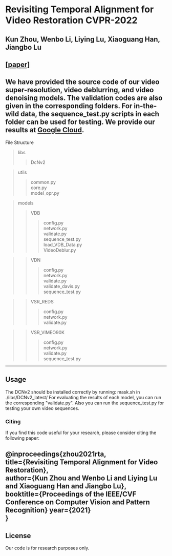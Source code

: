 # Revisiting Temporal Alignment for Video Restoration CVPR-2022
## Kun Zhou, Wenbo Li, Liying Lu, Xiaoguang Han, Jiangbo Lu
[\[paper\]](https://arxiv.org/pdf/2111.15288v2.pdf) <br>
---
We have provided the source code of our video super-resolution, video deblurring, and video denoising models. The validation codes are also given in the corresponding folders. For in-the-wild data, the sequence_test.py scripts in each folder can be used for testing. 
We provide our results at [Google Cloud](https://drive.google.com/drive/folders/1EMWTJhRXR6F3-6Mk-4T09kB5qSMcs1iS?usp=sharing).
---
File Structure  <br>
   >libs <br>
   >>DcNv2 <br>
   
   >utils <br>
   >>common.py  <br>
   >>core.py  <br>
   >>model_opr.py  <br>
   
   >models  <br>
   >>VDB  <br>
   >>>config.py   <br>
   >>>network.py  <br>
   >>>validate.py  <br>
   >>>sequence_test.py  <br>
   >>>load_VDB_Data.py  <br>
   >>>VideoDeblur.py  <br>
   
   >>VDN  <br>
  >>>config.py   <br>
  >>>network.py  <br>
  >>>validate.py  <br>
  >>>validate_davis.py  <br>
  >>>sequence_test.py  <br>
  
  >>VSR_REDS  <br>
  >>>config.py   <br>
  >>>network.py  <br>
  >>>validate.py  <br>
  
   >>VSR_VIMEO90K  <br>
   >>>config.py   <br>
   >>>network.py  <br>
   >>>validate.py  <br>
   >>>sequence_test.py  <br>
---
## Usage
The DCNv2 should be installed correctly by running:
      mask.sh in ./libs/DCNv2_latest/
For evaluating the results of each model, you can run the corresponding "validate.py".
Also you can run the sequence_test.py for testing your own video sequences.

### Citing
If you find this code useful for your research, please consider citing the following paper:

@inproceedings{zhou2021rta, <br>
      title={Revisiting Temporal Alignment for Video Restoration},<br>
      author={Kun Zhou and Wenbo Li and Liying Lu and Xiaoguang Han and Jiangbo Lu},<br>
      booktitle={Proceedings of the IEEE/CVF Conference on Computer Vision and Pattern Recognition}
      year={2021}<br>
    }<br>
---
## License 
Our code is for research purposes only. 
